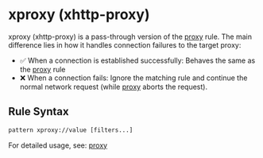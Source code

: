 # xproxy (xhttp-proxy)

xproxy (xhttp-proxy) is a pass-through version of the [proxy](./proxy) rule. The main difference lies in how it handles connection failures to the target proxy:
- ✅ When a connection is established successfully: Behaves the same as the [proxy](./proxy) rule
- ❌ When a connection fails: Ignore the matching rule and continue the normal network request (while [proxy](./proxy) aborts the request).

## Rule Syntax
``` txt
pattern xproxy://value [filters...]
```

For detailed usage, see: [proxy](./proxy)
